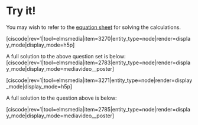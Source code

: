 # Try it!

You may wish to refer to the [equation sheet](https://media.ed.science.psu.edu/sites/media/ed/files/documents/110-data.pdf) for solving the calculations.

[ciscode|rev=1|tool=elmsmedia|item=3270|entity_type=node|render=display_mode|display_mode=h5p]

A full solution to the above question set is below:
[ciscode|rev=1|tool=elmsmedia|item=2783|entity_type=node|render=display_mode|display_mode=mediavideo__poster]




[ciscode|rev=1|tool=elmsmedia|item=3271|entity_type=node|render=display_mode|display_mode=h5p]

A full solution to the question above is below:

[ciscode|rev=1|tool=elmsmedia|item=2785|entity_type=node|render=display_mode|display_mode=mediavideo__poster]